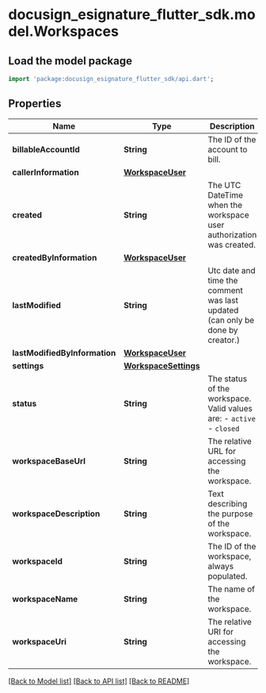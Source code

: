 # docusign_esignature_flutter_sdk.model.Workspaces

## Load the model package
```dart
import 'package:docusign_esignature_flutter_sdk/api.dart';
```

## Properties
Name | Type | Description | Notes
------------ | ------------- | ------------- | -------------
**billableAccountId** | **String** | The ID of the account to bill. | [optional] 
**callerInformation** | [**WorkspaceUser**](WorkspaceUser.md) |  | [optional] 
**created** | **String** | The UTC DateTime when the workspace user authorization was created. | [optional] 
**createdByInformation** | [**WorkspaceUser**](WorkspaceUser.md) |  | [optional] 
**lastModified** | **String** | Utc date and time the comment was last updated (can only be done by creator.) | [optional] 
**lastModifiedByInformation** | [**WorkspaceUser**](WorkspaceUser.md) |  | [optional] 
**settings** | [**WorkspaceSettings**](WorkspaceSettings.md) |  | [optional] 
**status** | **String** | The status of the workspace. Valid values are:  - `active` - `closed` | [optional] 
**workspaceBaseUrl** | **String** | The relative URL for accessing the workspace. | [optional] 
**workspaceDescription** | **String** | Text describing the purpose of the workspace. | [optional] 
**workspaceId** | **String** | The ID of the workspace, always populated. | [optional] 
**workspaceName** | **String** | The name of the workspace. | [optional] 
**workspaceUri** | **String** | The relative URI for accessing the workspace. | [optional] 

[[Back to Model list]](../README.md#documentation-for-models) [[Back to API list]](../README.md#documentation-for-api-endpoints) [[Back to README]](../README.md)


